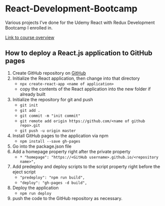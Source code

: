 # React-Development-Bootcamp

Various projects I’ve done for the Udemy React with Redux Development Bootcamp I enrolled in.

[Link to course overview](https://www.udemy.com/react-redux/)

## How to deploy a React.js application to GitHub pages

1. Create GitHub repository on [GitHub](https://github.com/)
2. Initialize the React application, then change into that directory
    * `npx create-react-app <name of application>`
    * copy the contents of the React application into the new folder if already built
4. Initialize the repository for git and push
    * `git init`
    * `git add .`
    * `git commit -m "init commit"`
    * `git remote add origin https://github.com/<name of github repo>.git`
    * `git push -u origin master`
5. Install GitHub pages to the application via npm
    * `npm install --save gh-pages`
6. Go into the package.json file
7. Add a homepage property right after the private property
    * `* "homepage": "https://<GitHub username>.github.io/<repository name>",`
8. Add predeploy and deploy scripts to the script property right before the eject script
    * `"predeploy": "npm run build",`
    * `"deploy": "gh-pages -d build",`
9. Deploy the application
    * `npm run deploy`
10. push the code to the GitHub repository as necessary.
